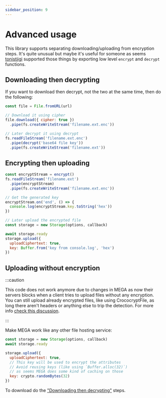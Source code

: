 ```yaml
---
sidebar_position: 9
---
```


# Advanced usage

This library supports separating downloading/uploading from encryption steps. It's quite unusual but maybe it's useful for someone as seems [tonistiigi](https://github.com/tonistiigi/mega) supported those things by exporting low level `encrypt` and `decrypt` functions.

## Downloading then decrypting

If you want to download then decrypt, not the two at the same time, then do the following:

```js
const file = File.fromURL(url)

// Download it using cipher
file.download({ cipher: true })
  .pipe(fs.createWriteStream('filename.ext.enc'))

// Later decrypt it using decrypt
fs.readFileStream('filename.ext.enc')
  .pipe(decrypt('base64 file key'))
  .pipe(fs.createWriteStream('filename.ext'))
```

## Encrypting then uploading

```js
const encryptStream = encrypt()
fs.readFileStream('filename.ext')
  .pipe(encryptStream)
  .pipe(fs.createWriteStream('filename.ext.enc'))

// Get the generated key
encryptStream.on('end', () => {
  console.log(encryptStream.key.toString('hex'))
})

// Later upload the encrypted file
const storage = new Storage(options, callback)

await storage.ready
storage.upload({
  uploadCiphertext: true,
  key: Buffer.from('key from console.log', 'hex')
})
```

## Uploading without encryption

:::caution

This code does not work anymore due to changes in MEGA as now their servers blocks when a client tries to upload files without any encryption. You can still upload already encrypted files, like using CrococryptFile, as long there aren't headers or anything else to trip the detection. For more info [check this discussion](https://github.com/qgustavor/mega/discussions/108).

:::

Make MEGA work like any other file hosting service:

```js
const storage = new Storage(options, callback)
await storage.ready

storage.upload({
  uploadCiphertext: true,
  // This key will be used to encrypt the attributes
  // Avoid reusing keys (like using `Buffer.alloc(32)`)
  // as seems MEGA does some kind of caching on those
  key: crypto.randomBytes(32)
})
```

To download do the ["Downloading then decrypting"](#downloading-then-decrypting) steps.
